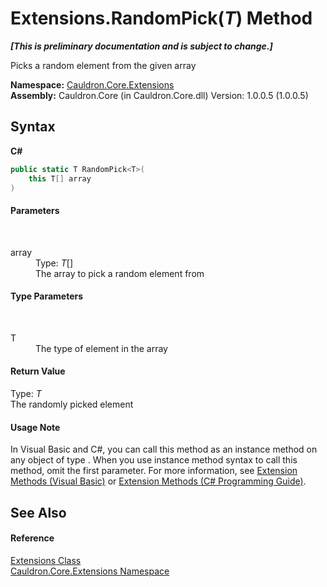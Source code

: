 # Extensions.RandomPick(*T*) Method 
 _**\[This is preliminary documentation and is subject to change.\]**_

Picks a random element from the given array

**Namespace:**&nbsp;<a href="N_Cauldron_Core_Extensions">Cauldron.Core.Extensions</a><br />**Assembly:**&nbsp;Cauldron.Core (in Cauldron.Core.dll) Version: 1.0.0.5 (1.0.0.5)

## Syntax

**C#**<br />
``` C#
public static T RandomPick<T>(
	this T[] array
)

```


#### Parameters
&nbsp;<dl><dt>array</dt><dd>Type: *T*[]<br />The array to pick a random element from</dd></dl>

#### Type Parameters
&nbsp;<dl><dt>T</dt><dd>The type of element in the array</dd></dl>

#### Return Value
Type: *T*<br />The randomly picked element

#### Usage Note
In Visual Basic and C#, you can call this method as an instance method on any object of type . When you use instance method syntax to call this method, omit the first parameter. For more information, see <a href="http://msdn.microsoft.com/en-us/library/bb384936.aspx">Extension Methods (Visual Basic)</a> or <a href="http://msdn.microsoft.com/en-us/library/bb383977.aspx">Extension Methods (C# Programming Guide)</a>.

## See Also


#### Reference
<a href="T_Cauldron_Core_Extensions_Extensions">Extensions Class</a><br /><a href="N_Cauldron_Core_Extensions">Cauldron.Core.Extensions Namespace</a><br />